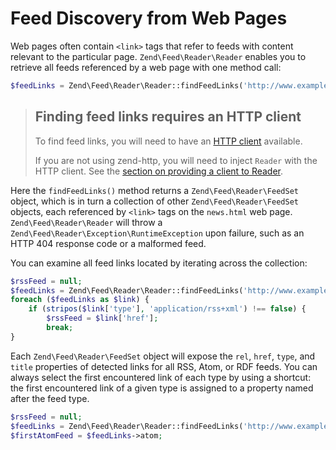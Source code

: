 # Feed Discovery from Web Pages

Web pages often contain `<link>` tags that refer to feeds with content relevant
to the particular page. `Zend\Feed\Reader\Reader` enables you to retrieve all
feeds referenced by a web page with one method call:

```php
$feedLinks = Zend\Feed\Reader\Reader::findFeedLinks('http://www.example.com/news.html');
```

> ## Finding feed links requires an HTTP client
>
> To find feed links, you will need to have an [HTTP client](zend.feed.http-clients)
> available. 
>
> If you are not using zend-http, you will need to inject `Reader` with the HTTP
> client. See the [section on providing a client to Reader](http-clients.md#providing-a-client-to-reader).

Here the `findFeedLinks()` method returns a `Zend\Feed\Reader\FeedSet` object,
which is in turn a collection of other `Zend\Feed\Reader\FeedSet` objects, each
referenced by `<link>` tags on the `news.html` web page.
`Zend\Feed\Reader\Reader` will throw a
`Zend\Feed\Reader\Exception\RuntimeException` upon failure, such as an HTTP
404 response code or a malformed feed.

You can examine all feed links located by iterating across the collection:

```php
$rssFeed = null;
$feedLinks = Zend\Feed\Reader\Reader::findFeedLinks('http://www.example.com/news.html');
foreach ($feedLinks as $link) {
    if (stripos($link['type'], 'application/rss+xml') !== false) {
        $rssFeed = $link['href'];
        break;
}
```

Each `Zend\Feed\Reader\FeedSet` object will expose the `rel`, `href`, `type`,
and `title` properties of detected links for all RSS, Atom, or RDF feeds. You
can always select the first encountered link of each type by using a shortcut:
the first encountered link of a given type is assigned to a property named after
the feed type.

```php
$rssFeed = null;
$feedLinks = Zend\Feed\Reader\Reader::findFeedLinks('http://www.example.com/news.html');
$firstAtomFeed = $feedLinks->atom;
```
